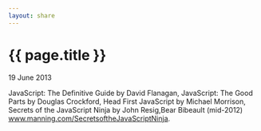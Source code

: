 ```yaml
---
layout: share
---
```


{{ page.title }}
================

<p class="meta">19 June 2013</p>


JavaScript: The Definitive Guide by David Flanagan, 
JavaScript: The Good Parts by Douglas Crockford, 
Head First JavaScript by Michael Morrison,
Secrets of the JavaScript Ninja by John Resig,Bear Bibeault (mid-2012) www.manning.com/SecretsoftheJavaScriptNinja.
